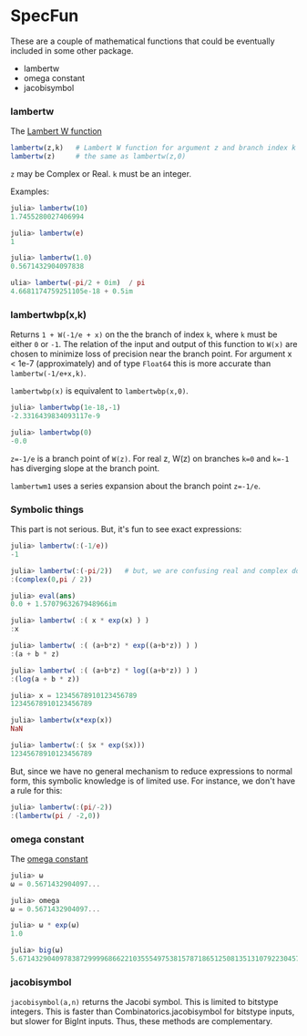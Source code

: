 # SpecFun

These are a couple of mathematical functions that could be eventually
included in some other package.

* lambertw
* omega constant
* jacobisymbol

### lambertw

The [Lambert W function](http://en.wikipedia.org/wiki/Lambert_W_function)

```julia
lambertw(z,k)   # Lambert W function for argument z and branch index k
lambertw(z)     # the same as lambertw(z,0)
```

`z` may be Complex or Real. `k` must be an integer.

Examples:

```julia
julia> lambertw(10)
1.7455280027406994

julia> lambertw(e)
1

julia> lambertw(1.0)
0.5671432904097838

ulia> lambertw(-pi/2 + 0im)  / pi
4.6681174759251105e-18 + 0.5im
```

### lambertwbp(x,k)

Returns `1 + W(-1/e + x)` on the  the branch of index `k`, where
`k` must be either `0` or `-1`. The relation of the
input and output of this function to `W(x)` are chosen to minimize loss
of precision near the branch point.
For argument x < 1e-7 (approximately) and of type `Float64` this is more accurate than
`lambertw(-1/e+x,k)`.

`lambertwbp(x)` is equivalent to `lambertwbp(x,0)`.

```julia
julia> lambertwbp(1e-18,-1)
-2.3316439834093117e-9

julia> lambertwbp(0)
-0.0
```

`z=-1/e` is a branch point of `W(z)`. For real z, W(z) on branches `k=0`
and `k=-1` has diverging slope at the branch point.


`lambertwm1` uses a series expansion about the branch point `z=-1/e`.

### Symbolic things

This part is not serious. But, it's fun to see exact expressions:

```julia
julia> lambertw(:(-1/e))
-1

julia> lambertw(:(-pi/2))   # but, we are confusing real and complex domains.
:(complex(0,pi / 2))

julia> eval(ans)
0.0 + 1.5707963267948966im

julia> lambertw( :( x * exp(x) ) )
:x

julia> lambertw( :( (a+b*z) * exp((a+b*z)) ) )
:(a + b * z)

julia> lambertw( :( (a+b*z) * log((a+b*z)) ) )
:(log(a + b * z))

julia> x = 12345678910123456789
12345678910123456789

julia> lambertw(x*exp(x))
NaN

julia> lambertw(:( $x * exp($x)))
12345678910123456789
```

But, since we have no general mechanism to reduce expressions to normal form,
this symbolic knowledge is of limited use. For instance, we don't have a rule for this:

```julia
julia> lambertw(:(pi/-2))
:(lambertw(pi / -2,0))
```

### omega constant

The [omega constant](http://en.wikipedia.org/wiki/Omega_constant)

```julia
julia> ω
ω = 0.5671432904097...

julia> omega
ω = 0.5671432904097...

julia> ω * exp(ω)
1.0

julia> big(ω)
5.67143290409783872999968662210355549753815787186512508135131079223045793086683e-01 with 256 bits of precision
```

### jacobisymbol

`jacobisymbol(a,n)` returns the Jacobi symbol. This is limited to bitstype integers.
This is faster than Combinatorics.jacobisymbol for bitstype inputs, but slower for
BigInt inputs. Thus, these methods are complementary.

<!--  LocalWords:  SpecFun lambertw jacobisymbol julia ulia im eval
 -->
<!--  LocalWords:  lambertwbp lambertwm NaN bitstype Combinatorics
 -->
<!--  LocalWords:  BigInt
 -->
